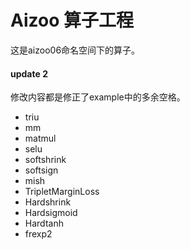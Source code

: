 # Aizoo 算子工程

这是aizoo06命名空间下的算子。



#### update 2

修改内容都是修正了example中的多余空格。

- triu
- mm
- matmul
- selu
- softshrink
- softsign
- mish
- TripletMarginLoss
- Hardshrink
- Hardsigmoid
- Hardtanh
- frexp2
